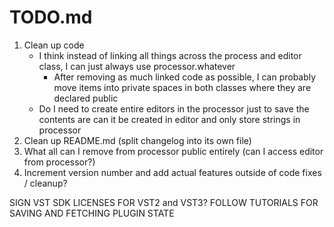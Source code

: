 #  TODO.md

1. Clean up code
    - I think instead of linking all things across the process and editor class,
      I can just always use processor.whatever
        - After removing as much linked code as possible, I can probably move
          items into private spaces in both classes where they are declared
          public
    - Do I need to create entire editors in the processor just to save the
      contents are can it be created in editor and only store strings in
      processor
2. Clean up README.md (split changelog into its own file)
3. What all can I remove from processor public entirely (can I access editor
   from processor?)
4. Increment version number and add actual features outside of code fixes /
   cleanup?

SIGN VST SDK LICENSES FOR VST2 and VST3?
FOLLOW TUTORIALS FOR SAVING AND FETCHING PLUGIN STATE
